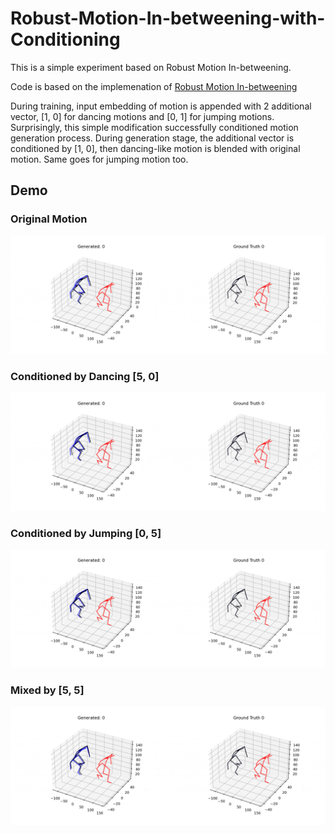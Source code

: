 # Robust-Motion-In-betweening-with-Conditioning

This is a simple experiment based on Robust Motion In-betweening.

Code is based on the implemenation of [Robust Motion In-betweening](https://github.com/jihoonerd/Robust-Motion-In-betweening)

During training, input embedding of motion is appended with 2 additional vector, [1, 0] for dancing motions and [0, 1] for jumping motions. Surprisingly, this simple modification successfully conditioned motion generation process. During generation stage, the additional vector is conditioned by [1, 0], then dancing-like motion is blended with original motion. Same goes for jumping motion too.

## Demo

### Original Motion

![original](assets/original.gif) 

### Conditioned by Dancing [5, 0]

![dance](assets/dance_5.gif)

### Conditioned by Jumping [0, 5]

![jump](assets/jump_5.gif)

### Mixed by [5, 5]

![mix](assets/jump_dance_5.gif)
